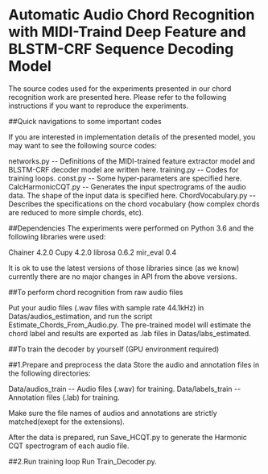 # Automatic Audio Chord Recognition with MIDI-Traind Deep Feature and BLSTM-CRF Sequence Decoding Model

The source codes used for the experiments presented in our chord recognition work are presented here. Please refer to the following instructions if you want to reproduce the experiments.

##Quick navigations to some important codes

If you are interested in implementation details of the presented model, you may want to see the following source codes:

networks.py -- Definitions of the MIDI-trained feature extractor model and BLSTM-CRF decoder model are written here.
training.py -- Codes for training loops.
const.py  --  Some hyper-parameters are specified here.
CalcHarmonicCQT.py  --  Generates the input spectrograms of the audio data. The shape of the input data is specified here.
ChordVocabulary.py  --  Describes the specifications on the chord vocabulary (how complex chords are reduced to more simple chords, etc).


##Dependencies
The experiments were performed on Python 3.6 and the following libraries were used:

Chainer 4.2.0
Cupy 4.2.0
librosa 0.6.2
mir_eval 0.4

It is ok to use the latest versions of those libraries since (as we know) currently there are no major changes in API from the above versions. 

##To perform chord recognition from raw audio files

Put your audio files (.wav files with sample rate 44.1kHz) in Datas/audios_estimation, and run the script Estimate_Chords_From_Audio.py. 
The pre-trained model will estimate the chord label and results are exported as .lab files in Datas/labs_estimated.

##To train the decoder by yourself (GPU environment required)

##1.Prepare and preprocess the data
Store the audio and annotation files in the following directories:

Data/audios_train  --  Audio files (.wav) for training.
Data/labels_train  --  Annotation files (.lab) for training.

Make sure the file names of audios and annotations are strictly matched(exept for the extensions).

After the data is prepared, run Save_HCQT.py to generate the Harmonic CQT spectrogram of each audio file.

##2.Run training loop
Run Train_Decoder.py.

